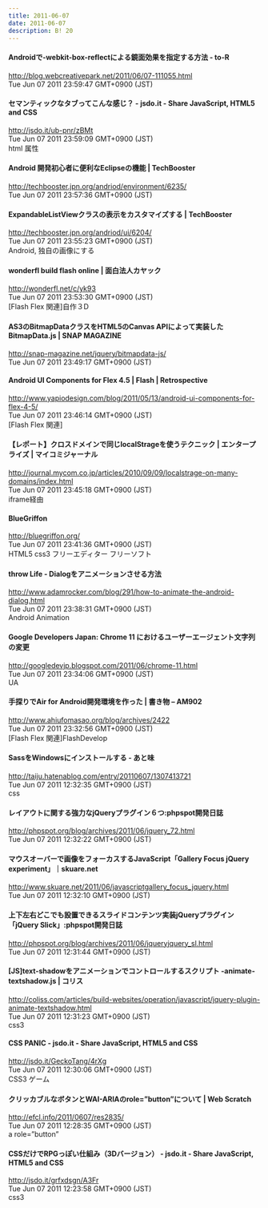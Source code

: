 ```yaml
---
title: 2011-06-07
date: 2011-06-07
description: B! 20
---
```


#### Androidで-webkit-box-reflectによる鏡面効果を指定する方法 - to-R
http://blog.webcreativepark.net/2011/06/07-111055.html<br>
Tue Jun 07 2011 23:59:47 GMT+0900 (JST)<br>


#### セマンティックなタブってこんな感じ？ - jsdo.it - Share JavaScript, HTML5 and CSS
http://jsdo.it/ub-pnr/zBMt<br>
Tue Jun 07 2011 23:59:09 GMT+0900 (JST)<br>
html 属性


#### Android 開発初心者に便利なEclipseの機能 | TechBooster
http://techbooster.jpn.org/andriod/environment/6235/<br>
Tue Jun 07 2011 23:57:36 GMT+0900 (JST)<br>


#### ExpandableListViewクラスの表示をカスタマイズする | TechBooster
http://techbooster.jpn.org/andriod/ui/6204/<br>
Tue Jun 07 2011 23:55:23 GMT+0900 (JST)<br>
Android, 独自の画像にする


#### wonderfl build flash online | 面白法人カヤック
http://wonderfl.net/c/yk93<br>
Tue Jun 07 2011 23:53:30 GMT+0900 (JST)<br>
[Flash Flex 関連]自作３D


#### AS3のBitmapDataクラスをHTML5のCanvas APIによって実装したBitmapData.js | SNAP MAGAZINE
http://snap-magazine.net/jquery/bitmapdata-js/<br>
Tue Jun 07 2011 23:49:17 GMT+0900 (JST)<br>


#### Android UI Components for Flex 4.5 | Flash | Retrospective
http://www.yapiodesign.com/blog/2011/05/13/android-ui-components-for-flex-4-5/<br>
Tue Jun 07 2011 23:46:14 GMT+0900 (JST)<br>
[Flash Flex 関連]


#### 【レポート】クロスドメインで同じlocalStrageを使うテクニック | エンタープライズ | マイコミジャーナル
http://journal.mycom.co.jp/articles/2010/09/09/localstrage-on-many-domains/index.html<br>
Tue Jun 07 2011 23:45:18 GMT+0900 (JST)<br>
iframe経由


#### BlueGriffon
http://bluegriffon.org/<br>
Tue Jun 07 2011 23:41:36 GMT+0900 (JST)<br>
HTML5 css3 フリーエディター フリーソフト


#### throw Life - Dialogをアニメーションさせる方法
http://www.adamrocker.com/blog/291/how-to-animate-the-android-dialog.html<br>
Tue Jun 07 2011 23:38:31 GMT+0900 (JST)<br>
Android Animation


#### Google Developers Japan: Chrome 11 におけるユーザーエージェント文字列の変更
http://googledevjp.blogspot.com/2011/06/chrome-11.html<br>
Tue Jun 07 2011 23:34:06 GMT+0900 (JST)<br>
UA


#### 手探りでAir for Android開発環境を作った | 書き物 – AM902
http://www.ahiufomasao.org/blog/archives/2422<br>
Tue Jun 07 2011 23:32:56 GMT+0900 (JST)<br>
[Flash Flex 関連]FlashDevelop


#### SassをWindowsにインストールする - あと味
http://taiju.hatenablog.com/entry/20110607/1307413721<br>
Tue Jun 07 2011 12:32:35 GMT+0900 (JST)<br>
css


#### レイアウトに関する強力なjQueryプラグイン６つ:phpspot開発日誌
http://phpspot.org/blog/archives/2011/06/jquery_72.html<br>
Tue Jun 07 2011 12:32:22 GMT+0900 (JST)<br>


#### マウスオーバーで画像をフォーカスするJavaScript「Gallery Focus jQuery experiment」｜skuare.net
http://www.skuare.net/2011/06/javascriptgallery_focus_jquery.html<br>
Tue Jun 07 2011 12:32:10 GMT+0900 (JST)<br>


#### 上下左右どこでも設置できるスライドコンテンツ実装jQueryプラグイン「jQuery Slick」:phpspot開発日誌
http://phpspot.org/blog/archives/2011/06/jqueryjquery_sl.html<br>
Tue Jun 07 2011 12:31:44 GMT+0900 (JST)<br>


####   [JS]text-shadowをアニメーションでコントロールするスクリプト -animate-textshadow.js | コリス
http://coliss.com/articles/build-websites/operation/javascript/jquery-plugin-animate-textshadow.html<br>
Tue Jun 07 2011 12:31:23 GMT+0900 (JST)<br>
css3


#### CSS PANIC - jsdo.it - Share JavaScript, HTML5 and CSS
http://jsdo.it/GeckoTang/4rXg<br>
Tue Jun 07 2011 12:30:06 GMT+0900 (JST)<br>
CSS3 ゲーム


####                 クリッカブルなボタンとWAI-ARIAのrole=”button”について | Web Scratch            
http://efcl.info/2011/0607/res2835/<br>
Tue Jun 07 2011 12:28:35 GMT+0900 (JST)<br>
a role=”button”


#### CSSだけでRPGっぽい仕組み（3Dバージョン） - jsdo.it - Share JavaScript, HTML5 and CSS
http://jsdo.it/grfxdsgn/A3Fr<br>
Tue Jun 07 2011 12:23:58 GMT+0900 (JST)<br>
css3


